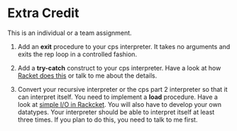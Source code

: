 # Extra Credit

This is an individual or a team assignment.

1. Add an <b>exit</b> procedure to your cps interpreter. It takes no arguments and exits the rep loop in a controlled fashion.

2. Add a <b>try-catch</b> construct to your cps
interpreter. Have a look at how <a
href="https://docs.racket-lang.org/try-catch/index.html">Racket
does this</a> or talk to me about the details.

3. Convert your recursive interpreter or the cps part 2 interpreter so that it can interpret itself.
You need to implement a <b>load</b> procedure. Have a look at <a
href="https://docs.racket-lang.org/guide/load.html">simple I/O in Rackcket</a>. You will also have to
develop your own datatypes. Your interpreter should be able to interpret itself at least three
times. If you plan to do this, you need to talk to me first.

